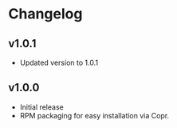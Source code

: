 # Changelog

## v1.0.1
- Updated version to 1.0.1

## v1.0.0
- Initial release
- RPM packaging for easy installation via Copr.
